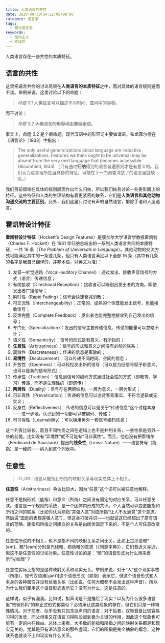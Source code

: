```yaml
---
title: 人类语言的共性
date: 2020-09-30T14:22:00+08:00
category: 语言学
tags:
  - 理论语言学
keywords:
  - 结构主义
  - 索绪尔
---
```


人类语言存在一些共性的本质特征。

<!--more-->

## 语言的共性

这里把语言共性的讨论局限在**人类语言的本质特征**之中，而对具体的语言规则避而不谈。举例来说，这里讨论以下的命题：

> _命题 0.1_ 人类语言可以描述不同时间、空间中的事物。

而不讨论：

> _命题 0.2_ ~~人类语言的形容词主要做定语~~。

事实上，命题 0.2 是个假命题，现代汉语中的形容词主要做谓语。布龙菲尔德在《语言论》（1933）中指出：

> The only useful generalizations about language are inductive generalizations. Features we think ought to be universal may be absent from the very next language that becomes accessible. (Bloomfield, 1933)
> （只有通过**归纳**得到的语言普遍原则才是有意义的。我们认为语言理所应当具备的特征，可能在下一门调查清楚了的语言里就缺失。）

我们目前很难在具体的规则层面作出什么归纳，所以我们姑且讨论一些更形而上的特征。这些特征和人类的生理结构有着更紧密的联系，它们是**人类语言和其他动物沟通交流的主要区别**。此外，我们这里只讨论有声的自然语言，排除手语和人造语言。

## 霍凯特设计特征

**霍凯特设计特征**（Hockett's Design Features）是康奈尔大学语言学教授霍凯特（Charles F. Hockett）在 1961 年归纳总结出的一系列人类语言共同的本质特征，一共 16 条（_The Problem of Universals in Language_）。其他动物的交流方式可能满足其中的一条或几条，但只有人类语言满足以下全部 16 条（其中有几条的名字是我自己翻译的，并非术语，以英文为准）：

1. 发音—听觉通路（Vocal-auditory Channel）：通过发出、接收声音信号的方式（语言）传递信息；
2. 有向接收（Directional Reception）：接收者可以辨别出发出者的方向，即使发出者广播信号；
3. 瞬时性（Rapid Fading）：信号会快速衰减消散；
4. 可交流性（Interchangeability）：正常的、成熟的个体既能发出信号，也能接收信号；
5. 反馈完整（Complete Feedback）：发出者也能完整地接收到自己发出的信号；
6. 专门化（Specialization）：发出的信号主要传递信息，传递的能量可以忽略不计；
7. 语义性（Semanticity）：信号的形式是有意义、有所指的；
8. [**任意性**](#任意性)（Arbitrariness）：信号的形式和意义之间没有必然的联系；
9. 离散性（Discreteness）：传递的信息是离散的；
10. **易境性**（Displacement）：可以传递不同时间、空间的信息；
11. 开放性（Openness）：可以轻松发出新的信号（可以是为旧信号赋予新意义，也可以是新的信号形式）；
12. 传承性（Tradition）：信息到信号的编码方式通过社会性的方式（即教育、学习）传递，而不是生理性的（即遗传）；
13. **两层性**（Duality）：信号存在两层结构，一层为意义，一层为形式；
14. 可非真性（Prevarication）：传递的信息可以违背客观事实、不符合逻辑或无实义；
15. 反身性（Reflectiveness）：传递的信息可以是关于“传递信息”这个过程本身——进一步地，认识到的一切都可以被编码、传递；
16. 可习得性（Learnability）：可以换用另外一套信号编码信息；

这个列表比较长，而且不同性质之间在逻辑上也不是并列关系，一些性质是另外一些的前提，比如没有“异境性”就不可能有“可非真性”。而且，他也没有把索绪尔（Ferdinand de Saussure）提出的**线条性**（Linear Nature）——语言符号（能指）是一维的——纳入到这个列表中。

## 任意性

> TL;DR | 语言从能指到所指的映射关系与现实总体上不相关。

**任意性**（Arbitrariness）争议比较大，因为“任意”这个词可以被任意地解释。

任意不是指形式（能指）和意义（所指）之间没有固定的对应关系，可以任意关联。语言是一个规则的系统，是一个团体内形成的共识。个人当然可以变更能指和所指之间的联系（比如你认为能指“差强人意”对应所指“让人不太满意”这个意思，然后说“国足的表现差强人意”），但这会打破共识——也就说这已经超出了原有语言的范畴。能指和所指之间建立的关系是由团体固定下来的，不是个人可任意改变的。

任意性所说的不相关，也不是指不同的映射关系之间无关。比如上古汉语暗\*[əm]、黯\*[eəm]分别是光线暗、颜色暗的意思（《同源字典》），它们音近义亦近，但这不是任意性的讨论对象。任意性讨论的是：“暗”的语音形式为什么用来表示“光线暗”？

任意性实际上指的是这种映射关系和现实无关。举例来说，对于“人”这个现实事物（所指），现代汉语用[ɻən˧˥]这个语音形式（能指）表示它，但这个语音形式和人本身的各种属性并没有丝毫关系（比如说，任何大概都不会发出这种声音）。所以为什么我们要用这个语音形式表示它？没有为什么，这是任意的。

这样说，似乎有漏洞。比如说，拟声词是不是描绘了现实？以及为什么很多语言里“爸爸妈妈”的非正式形式都类似？必须承认这类现象的存在，但它们只是一种特殊情况。对于前者，似乎没有只包含拟声词的语言；对于后者，双唇音是比较容易习得的发音，而父母亲又在语言习得阶段起到极为关键的作用，因此这个现象也可能有一定的内在缘由。总体上来看，大多数的能指和所指之间的映射关系都是和现实无关的。尤其是只有语法意义的那些虚词，它们的所指是完全抽象的概念，这种联系也就谈不上和现实有什么关系。
